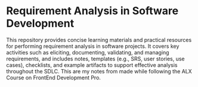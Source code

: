 # Requirement Analysis in Software Development

This repository provides concise learning materials and practical resources for performing requirement analysis in software projects. It covers key activities such as eliciting, documenting, validating, and managing requirements, and includes notes, templates (e.g., SRS, user stories, use cases), checklists, and example artifacts to support effective analysis throughout the SDLC.
This are my notes from made while following the ALX Course on FrontEnd Development Pro.
